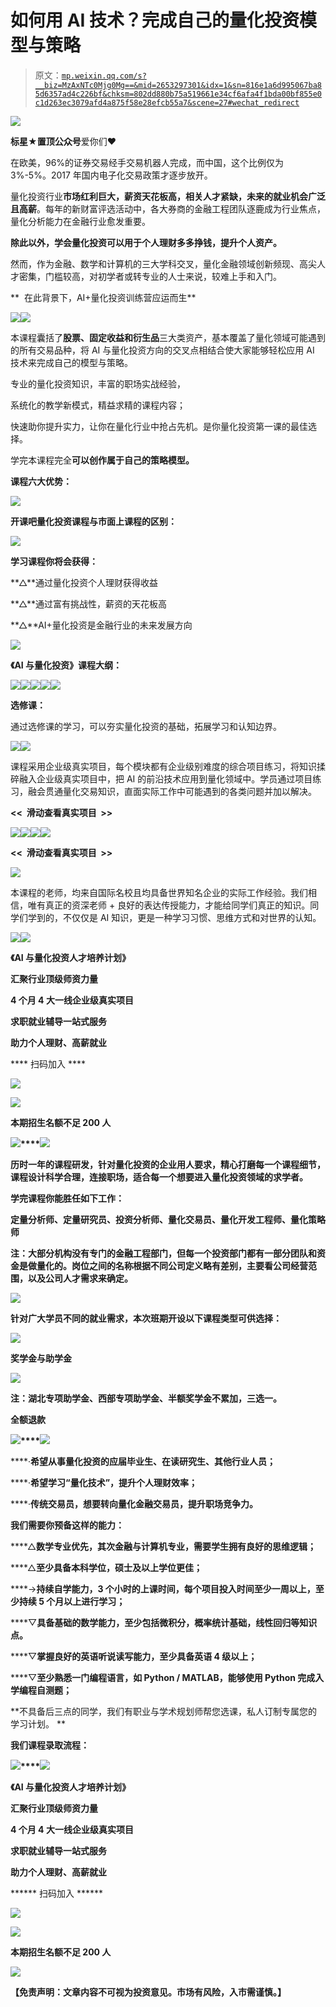 # 如何用 AI 技术？完成自己的量化投资模型与策略

> 原文：[`mp.weixin.qq.com/s?__biz=MzAxNTc0Mjg0Mg==&mid=2653297301&idx=1&sn=816e1a6d995067ba85d6357ad4c226bf&chksm=802dd880b75a519661e34cf6afa4f1bda00bf855e0c1d263ec3079afd4a875f58e28efcb55a7&scene=27#wechat_redirect`](http://mp.weixin.qq.com/s?__biz=MzAxNTc0Mjg0Mg==&mid=2653297301&idx=1&sn=816e1a6d995067ba85d6357ad4c226bf&chksm=802dd880b75a519661e34cf6afa4f1bda00bf855e0c1d263ec3079afd4a875f58e28efcb55a7&scene=27#wechat_redirect)

![](img/34178214a765d0578fea405af887f201.png)

**标星★****置顶****公众号**爱你们♥  

在欧美，96%的证券交易经手交易机器人完成，而中国，这个比例仅为 3%-5%。2017 年国内电子化交易政策才逐步放开。

量化投资行业**市场红利巨大，薪资天花板高，相关人才紧缺，未来的就业机会广泛且高薪**。每年的新财富评选活动中，各大券商的金融工程团队逐鹿成为行业焦点，量化分析能力在金融行业愈发重要。

**除此以外，学会量化投资可以用于个人理财多多挣钱，提升个人资产。**

然而，作为金融、数学和计算机的三大学科交叉，量化金融领域创新频现、高尖人才密集，门槛较高，对初学者或转专业的人士来说，较难上手和入门。

**  在此背景下，AI+量化投资训练营应运而生**

![](img/edda1ba3ff62319acf6a242abaf9999f.png)![](img/2462347ca6e922d83410be695374ce30.png)

本课程囊括了**股票、固定收益和衍生品**三大类资产，基本覆盖了量化领域可能遇到的所有交易品种，将 AI 与量化投资方向的交叉点相结合使大家能够轻松应用 AI 技术来完成自己的模型与策略。

专业的量化投资知识，丰富的职场实战经验，

系统化的教学新模式，精益求精的课程内容；

快速助你提升实力，让你在量化行业中抢占先机。是你量化投资第一课的最佳选择。

学完本课程完全**可以****创作****属于自己的策略模型。**

**课程六大优势：**

![](img/2601f15c7ed89d71b666b9c6829ccd65.png)

**开课吧量化投资课程与市面上课程的区别：**

![](img/7e43f309228dae51adfd9f58cc443b08.png)

**学习课程你将会获得：**

**△**通过量化投资个人理财获得收益

**△**通过富有挑战性，薪资的天花板高

**△**AI+量化投资是金融行业的未来发展方向

![](img/5b39f8e8951cfd16da3d5f2934103308.png)

**《AI 与量化投资》课程大纲：**

![](img/772d45184cb463f15230a1f83c85ecb7.png)![](img/3bed2983ee38ea7f34e62569cb7df23d.png)![](img/7330bc464c18cd111a60b1f1f900caef.png)![](img/b94276deb30c8f0338c6a025fcd54561.png)![](img/772d45184cb463f15230a1f83c85ecb7.png)

**选修课：**

通过选修课的学习，可以夯实量化投资的基础，拓展学习和认知边界。

![](img/ee1b34d8061cc6e891d658703f77df97.png)![](img/256ea5ee9d0bd912deed17c64fdf33a1.png)

课程采用企业级真实项目，每个模块都有企业级别难度的综合项目练习，将知识揉碎融入企业级真实项目中，把 AI 的前沿技术应用到量化领域中。学员通过项目练习，融会贯通量化交易知识，直面实际工作中可能遇到的各类问题并加以解决。

**<<  滑动查看真实项目  >>**

![](img/615f7b025428afcffefde13c1e3e211c.png)![](img/8635eea63603b7886e2fdeddcfc5c104.png)![](img/b93d5ad2a09cda4bb90894c029e817c7.png)![](img/f12d2c5a2cabc6c6b7c4ce50eeab2a28.png)

**<<  滑动查看真实项目  >>**

![](img/5ab22318d6276a30d84163278d63768a.png)

本课程的老师，均来自国际名校且均具备世界知名企业的实际工作经验。我们相信，唯有真正的资深老师 + 良好的表达传授能力，才能给同学们真正的知识。同学们学到的，不仅仅是 AI 知识，更是一种学习习惯、思维方式和对世界的认知。

![](img/0985a7e8c6ffbaabd72309b11b3e726d.png)![](img/681c5d4dbcf77f31f6c9eec4d52b70aa.png)

****《AI 与量化投资人才培养计划》****

****汇聚行业顶级师资力量****

****4 个月 4 大一线企业级真实项目****

****求职就业辅导一站式服务****

****助力个人理财、高薪就业****

**** 扫码加入 **** 

**![](img/47663f6c01427637c007fd73ca488e85.png)**

**![](img/5410b1e31b2d274a8a04b0c0a6d82cc4.png)**

**本期招生名额不足 200 人**

**![](img/681c5d4dbcf77f31f6c9eec4d52b70aa.png)****![](img/6684b5119183e02331eb844db81cf9ff.png)**

**历时一年的课程研发，针对量化投资的企业用人要求，精心打磨每一个课程细节，课程设计科学合理，连接职场，适合每一个想要进入量化投资领域的求学者。**

****学完课程你能胜任如下工作：****

****定量分析师、定量研究员、投资分析师、量化交易员、量化开发工程师、量化策略师**** 

**注：大部分机构没有专门的金融工程部门，但每一个投资部门都有一部分团队和资金是做量化的。岗位之间的名称根据不同公司定义略有差别，主要看公司经营范围，以及公司人才需求来确定。**

**![](img/4a3e9a6f05929f9436f604dcbd540fe2.png)**

**针对广大学员不同的就业需求，本次班期开设以下课程类型可供选择：**

**![](img/ab5e195d5b3f948326628e459ce66264.png)**

****奖学金与助学金****

**![](img/f8fd60a9734bb812c326218ba18fc67f.png)**

****注：湖北专项助学金、西部专项助学金、半额奖学金不累加，三选一。****

****全额退款****

**![](img/d52ac5394f3138752abeab4b3a2612b8.png)****![](img/c6818be31cd954660c75a9a6afd877aa.png)**

****·**希望从事量化投资的应届毕业生、在读研究生、其他行业人员；**

****·**希望学习“量化技术”，提升个人理财效率；**

****·**传统交易员，想要转向量化金融交易员，提升职场竞争力。**

****我们需要你预备这样的能力：****

****△**数学专业优先，其次金融与计算机专业，需要学生拥有良好的思维逻辑；**

****△**至少具备本科学位，硕士及以上学位更佳；**

****→**持续自学能力，3 个小时的上课时间，每个项目投入时间至少一周以上，至少持续 5 个月以上进行学习；**

****▽**具备基础的数学能力，至少包括微积分，概率统计基础，线性回归等知识点。**

****▽**掌握良好的英语听说读写能力，至少具备英语 4 级以上；**

****▽**至少熟悉一门编程语言，如 Python / MATLAB，能够使用 Python 完成入学编程自测题；**

**不具备后三点的同学，我们有职业与学术规划师帮您选课，私人订制专属您的学习计划。 **

****我们课程录取流程：****

**![](img/e3f877926ff18fc22caa35feb414fe5b.png)****![](img/681c5d4dbcf77f31f6c9eec4d52b70aa.png)**

******《AI 与量化投资人才培养计划》******

******汇聚行业顶级师资力量******

******4 个月 4 大一线企业级真实项目******

******求职就业辅导一站式服务******

******助力个人理财、高薪就业******

****** 扫码加入 ****** 

****![](img/47663f6c01427637c007fd73ca488e85.png)****

****![](img/5410b1e31b2d274a8a04b0c0a6d82cc4.png)****

****本期招生名额不足 200 人****

****![](img/681c5d4dbcf77f31f6c9eec4d52b70aa.png)****

******【免责声明：文章内容不可视为投资意见。市场有风险，入市需谨慎。】******